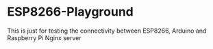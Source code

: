 # ESP8266-Playground

This is just for testing the connectivity between ESP8266, Arduino and Raspberry Pi Nginx server

